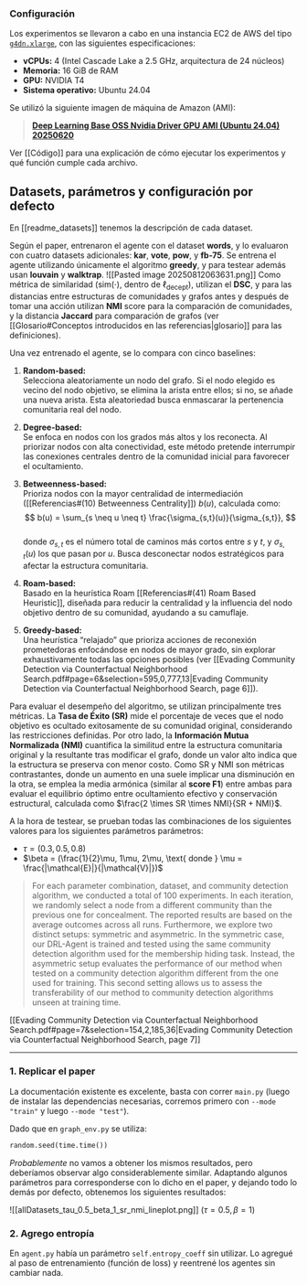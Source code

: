 ### Configuración

Los experimentos se llevaron a cabo en una instancia EC2 de AWS del tipo [`g4dn.xlarge`](https://aws.amazon.com/ec2/instance-types/g4/), con las siguientes especificaciones:

- **vCPUs:** 4 (Intel Cascade Lake a 2.5 GHz, arquitectura de 24 núcleos)
- **Memoria:** 16 GiB de RAM
- **GPU:** NVIDIA T4
- **Sistema operativo:** Ubuntu 24.04

Se utilizó la siguiente imagen de máquina de Amazon (AMI):

> [**Deep Learning Base OSS Nvidia Driver GPU AMI (Ubuntu 24.04) 20250620**](https://docs.aws.amazon.com/dlami/latest/devguide/aws-deep-learning-base-gpu-ami-ubuntu-24-04.html)

Ver [[Código]] para una explicación de cómo ejecutar los experimentos y qué función cumple cada archivo.
## Datasets, parámetros y configuración por defecto
En [[readme_datasets]] tenemos la descripción de cada dataset.

Según el paper, entrenaron el agente con el dataset **words**, y lo evaluaron con cuatro datasets adicionales: **kar**, **vote**, **pow**, y **fb-75**.
Se entrena el agente utilizando únicamente el algoritmo **greedy**, y para testear además usan **louvain** y **walktrap**.
![[Pasted image 20250812063631.png]]
Como métrica de similaridad ($\text{sim}(\cdot)$, dentro de $\ell_\text{decept}$), utilizan el **DSC**, y para las distancias entre estructuras de comunidades y grafos antes y después de tomar una acción utilizan **NMI** score para la comparación de comunidades, y la distancia **Jaccard** para comparación de grafos (ver [[Glosario#Conceptos introducidos en las referencias|glosario]] para las definiciones).

Una vez entrenado el agente, se lo compara con cinco baselines:
1. **Random-based:**  
   Selecciona aleatoriamente un nodo del grafo. Si el nodo elegido es vecino del nodo objetivo, se elimina la arista entre ellos; si no, se añade una nueva arista. Esta aleatoriedad busca enmascarar la pertenencia comunitaria real del nodo.
2. **Degree-based:**  
   Se enfoca en nodos con los grados más altos y los reconecta. Al priorizar nodos con alta conectividad, este método pretende interrumpir las conexiones centrales dentro de la comunidad inicial para favorecer el ocultamiento.
3. **Betweenness-based:**  
   Prioriza nodos con la mayor centralidad de intermediación ([[Referencias#(10) Betweenness Centrality]]) $b(u)$, calculada como:  
  $$
  b(u) = \sum_{s \neq u \neq t} \frac{\sigma_{s,t}(u)}{\sigma_{s,t}},
  $$  
   donde $\sigma_{s,t}$ es el número total de caminos más cortos entre $s$ y $t$, y $\sigma_{s,t}(u)$ los que pasan por $u$. Busca desconectar nodos estratégicos para afectar la estructura comunitaria.

4. **Roam-based:**  
   Basado en la heurística Roam [[Referencias#(41) Roam Based Heuristic]], diseñada para reducir la centralidad y la influencia del nodo objetivo dentro de su comunidad, ayudando a su camuflaje.

5. **Greedy-based:**  
   Una heurística “relajado” que prioriza acciones de reconexión prometedoras enfocándose en nodos de mayor grado, sin explorar exhaustivamente todas las opciones posibles (ver [[Evading Community Detection via Counterfactual Neighborhood Search.pdf#page=6&selection=595,0,777,13|Evading Community Detection via Counterfactual Neighborhood Search, page 6]]).

Para evaluar el desempeño del algoritmo, se utilizan principalmente tres métricas. La **Tasa de Éxito (SR)** mide el porcentaje de veces que el nodo objetivo es ocultado exitosamente de su comunidad original, considerando las restricciones definidas. Por otro lado, la **Información Mutua Normalizada (NMI)** cuantifica la similitud entre la estructura comunitaria original y la resultante tras modificar el grafo, donde un valor alto indica que la estructura se preserva con menor costo. 
Como SR y NMI son métricas contrastantes, donde un aumento en una suele implicar una disminución en la otra, se emplea la media armónica (similar al **score F1**) entre ambas para evaluar el equilibrio óptimo entre ocultamiento efectivo y conservación estructural, calculada como $\frac{2 \times SR \times NMI}{SR + NMI}$.

A la hora de testear, se prueban todas las combinaciones de los siguientes valores para los siguientes parámetros parámetros:
- $\tau = (0.3, 0.5, 0.8)$
- $\beta = (\frac{1}{2}\mu, 1\mu, 2\mu, \text{ donde } \mu = \frac{|\mathcal{E}|}{|\mathcal{V}|})$ 

> For each parameter combination, dataset, and community detection algorithm, we conducted a total of 100 experiments. In each iteration, we randomly select a node from a different community than the previous one for concealment. The reported results are based on the average outcomes across all runs. Furthermore, we explore two distinct setups: symmetric and asymmetric. In the symmetric case, our DRL-Agent is trained and tested using the same community detection algorithm used for the membership hiding task. Instead, the asymmetric setup evaluates the performance of our method when tested on a community detection algorithm different from the one used for training. This second setting allows us to assess the transferability of our method to community detection algorithms unseen at training time. 

[[Evading Community Detection via Counterfactual Neighborhood Search.pdf#page=7&selection=154,2,185,36|Evading Community Detection via Counterfactual Neighborhood Search, page 7]]

--- 
### 1. Replicar el paper
La documentación existente es excelente, basta con correr `main.py` (luego de instalar las dependencias necesarias, corremos primero con `--mode "train"` y luego `--mode "test"`).

Dado que en `graph_env.py` se utiliza:
```python
random.seed(time.time())
```
*Probablemente* no vamos a obtener los mismos resultados, pero deberíamos observar algo considerablemente similar. Adaptando algunos parámetros para corresponderse con lo dicho en el paper, y dejando todo lo demás por defecto, obtenemos los siguientes resultados:

![[allDatasets_tau_0.5_beta_1_sr_nmi_lineplot.png]]
$(\tau = 0.5, \beta = 1)$


### 2. Agrego entropía
En `agent.py` había un parámetro `self.entropy_coeff` sin utilizar. Lo agregué al paso de entrenamiento (función de loss) y reentrené los agentes sin cambiar nada.